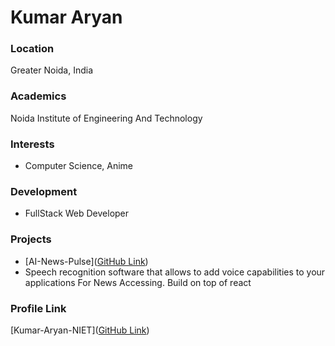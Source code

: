 # Kumar Aryan

### Location

Greater Noida, India

### Academics

Noida Institute of Engineering And Technology

### Interests

- Computer Science, Anime

### Development

- FullStack Web Developer

### Projects

- [AI-News-Pulse]([GitHub Link](https://github.com/Kumar-Aryan-NIET/AI-News-Pulse))
- Speech recognition software that allows to add voice capabilities to your applications For News Accessing. Build on top of react

### Profile Link

[Kumar-Aryan-NIET]([GitHub Link](https://github.com/Kumar-Aryan-NIET))
